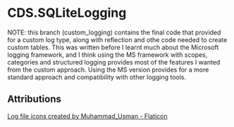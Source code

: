 # CDS.SQLiteLogging

NOTE: this branch (custom_logging) contains the final code that provided for 
a custom log type, along with reflection and othe code needed to create 
custom tables. This was written before I learnt much about the Microsoft
logging framework, and I think using the MS framework with scopes, categories 
and structured logging provides most of the features I wanted from the custom
approach. Using the MS version provides for a more standard approach and
compatibility with other logging tools.

## Attributions

<a href="https://www.flaticon.com/free-icons/log-file" title="log file icons">Log file icons created by Muhammad_Usman - Flaticon</a>

